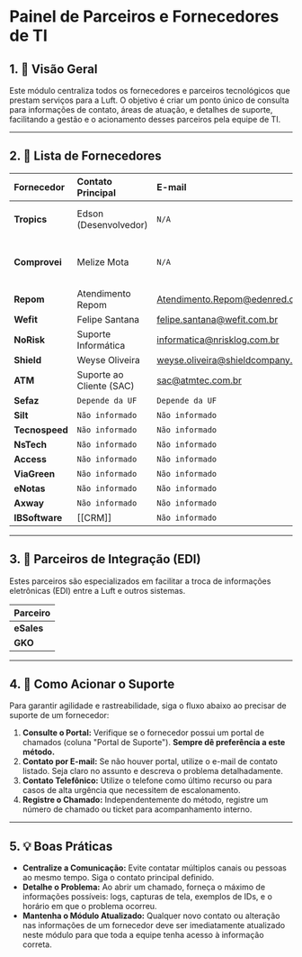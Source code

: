 # Painel de Parceiros e Fornecedores de TI

## 1. 🎯 Visão Geral

Este módulo centraliza todos os fornecedores e parceiros tecnológicos que prestam serviços para a Luft. O objetivo é criar um ponto único de consulta para informações de contato, áreas de atuação, e detalhes de suporte, facilitando a gestão e o acionamento desses parceiros pela equipe de TI.

---

## 2. 📇 Lista de Fornecedores

| Fornecedor | Contato Principal | E-mail | Telefone | Portal de Suporte / Login |
| :--- | :--- | :--- | :--- | :--- |
| **Tropics** | Edson (Desenvolvedor) | `N/A` | (11) 91330-9000 | [https://tropics.com.br/](https://tropics.com.br/) |
| **Comprovei** | Melize Mota | `N/A` | (11) 95300-2055 | [https://comprovei-ct6.movidesk.com](https://comprovei-ct6.movidesk.com) |
| **Repom** | Atendimento Repom | Atendimento.Repom@edenred.com | `N/A` | `N/A` |
| **Wefit** | Felipe Santana | felipe.santana@wefit.com.br | `N/A` | `N/A` |
| **NoRisk** | Suporte Informática | informatica@nrisklog.com.br | `N/A` | `N/A` |
| **Shield** | Weyse Oliveira | weyse.oliveira@shieldcompany.com.br | `N/A` | `N/A` |
| **ATM** | Suporte ao Cliente (SAC) | sac@atmtec.com.br | `N/A` | `N/A` |
| **Sefaz** | `Depende da UF` | `Depende da UF` | `N/A` | `Varia por estado` |
| **Silt** | `Não informado` | `Não informado` | `N/A` | `N/A` |
| **Tecnospeed** | `Não informado` | `Não informado` | `N/A` | `N/A` |
| **NsTech** | `Não informado` | `Não informado` | `N/A` | `N/A` |
| **Access** | `Não informado` | `Não informado` | `N/A` | `N/A` |
| **ViaGreen** | `Não informado` | `Não informado` | `N/A` | `N/A` |
| **eNotas** | `Não informado` | `Não informado` | `N/A` | `N/A` |
| **Axway** | `Não informado` | `Não informado` | `N/A` | `N/A` |
| **IBSoftware** | [[CRM]] | `Não informado` | `N/A` | `N/A` |

---

## 3. 🧩 Parceiros de Integração (EDI)

Estes parceiros são especializados em facilitar a troca de informações eletrônicas (EDI) entre a Luft e outros sistemas.

| Parceiro |
| :--- |
| **eSales** |
| **GKO** |

---

## 4. 🔑 Como Acionar o Suporte

Para garantir agilidade e rastreabilidade, siga o fluxo abaixo ao precisar de suporte de um fornecedor:

1.  **Consulte o Portal:** Verifique se o fornecedor possui um portal de chamados (coluna "Portal de Suporte"). **Sempre dê preferência a este método.**
2.  **Contato por E-mail:** Se não houver portal, utilize o e-mail de contato listado. Seja claro no assunto e descreva o problema detalhadamente.
3.  **Contato Telefônico:** Utilize o telefone como último recurso ou para casos de alta urgência que necessitem de escalonamento.
4.  **Registre o Chamado:** Independentemente do método, registre um número de chamado ou ticket para acompanhamento interno.

---

## 5. 💡 Boas Práticas

* **Centralize a Comunicação:** Evite contatar múltiplos canais ou pessoas ao mesmo tempo. Siga o contato principal definido.
* **Detalhe o Problema:** Ao abrir um chamado, forneça o máximo de informações possíveis: logs, capturas de tela, exemplos de IDs, e o horário em que o problema ocorreu.
* **Mantenha o Módulo Atualizado:** Qualquer novo contato ou alteração nas informações de um fornecedor deve ser imediatamente atualizado neste módulo para que toda a equipe tenha acesso à informação correta.